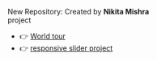 
New Repository:
Created by **Nikita Mishra**  
project
 - 👉 [World tour](https://world1211.netlify.app/)
 - 👉 [ responsive slider project](https://slider1212.netlify.app/)
